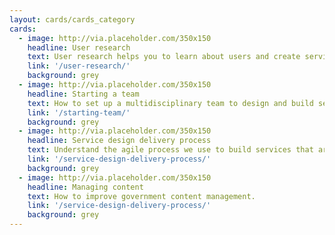 ```yaml
---
layout: cards/cards_category
cards:
  - image: http://via.placeholder.com/350x150
    headline: User research
    text: User research helps you to learn about users and create services that meet their needs.
    link: '/user-research/'
    background: grey
  - image: http://via.placeholder.com/350x150
    headline: Starting a team
    text: How to set up a multidisciplinary team to design and build services.
    link: '/starting-team/'
    background: grey
  - image: http://via.placeholder.com/350x150
    headline: Service design delivery process
    text: Understand the agile process we use to build services that are simpler, clearer and faster.
    link: '/service-design-delivery-process/'
    background: grey
  - image: http://via.placeholder.com/350x150
    headline: Managing content
    text: How to improve government content management.
    link: '/service-design-delivery-process/'
    background: grey
---
```


